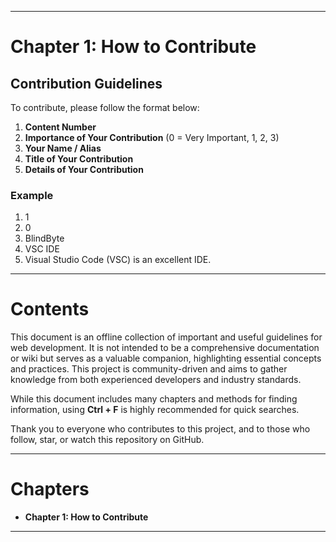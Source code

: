
---

# Chapter 1: How to Contribute

## Contribution Guidelines

To contribute, please follow the format below:

1. **Content Number**
2. **Importance of Your Contribution** (0 = Very Important, 1, 2, 3)
3. **Your Name / Alias**
4. **Title of Your Contribution**
5. **Details of Your Contribution**

### Example

1. 1
2. 0
3. BlindByte
4. VSC IDE
5. Visual Studio Code (VSC) is an excellent IDE.

---

# Contents

This document is an offline collection of important and useful guidelines for web development. It is not intended to be a comprehensive documentation or wiki but serves as a valuable companion, highlighting essential concepts and practices. This project is community-driven and aims to gather knowledge from both experienced developers and industry standards.

While this document includes many chapters and methods for finding information, using **Ctrl + F** is highly recommended for quick searches.

Thank you to everyone who contributes to this project, and to those who follow, star, or watch this repository on GitHub.

---

# Chapters

- **Chapter 1: How to Contribute**

---
